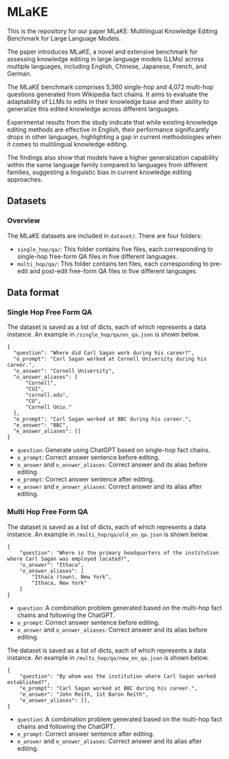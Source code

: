 # MLaKE

This is the repository for our paper MLaKE: Multilingual Knowledge Editing Benchmark for Large Language Models.

The paper introduces MLaKE, a novel and extensive benchmark for assessing knowledge editing in large language models (LLMs) across multiple languages, including English, Chinese, Japanese, French, and German.

The MLaKE benchmark comprises 5,360 single-hop and 4,072 multi-hop questions generated from Wikipedia fact chains. It aims to evaluate the adaptability of LLMs to edits in their knowledge base and their ability to generalize this edited knowledge across different languages.

Experimental results from the study indicate that while existing knowledge editing methods are effective in English, their performance significantly drops in other languages, highlighting a gap in current methodologies when it comes to multilingual knowledge editing. 

The findings also show that models have a higher generalization capability within the same language family compared to languages from different families, suggesting a linguistic bias in current knowledge editing approaches.

## Datasets

### Overview 
The MLaKE datasets are included in `dataset/`. There are four folders:
* `single_hop/qa/`: This folder contains five files, each corresponding to single-hop free-form QA files in five different languages.
* `multi_hop/qa/`: This folder contains ten files, each corresponding to pre-edit and post-edit free-form QA files in five different languages.

## Data format

### Single Hop Free Form QA
The dataset is saved as a list of dicts, each of which represents a data instance. An example in `/single_hop/qa/en_qa.json` is shown below.

```
{
  "question": "Where did Carl Sagan work during his career?",
  "o_prompt": "Carl Sagan worked at Cornell University during his career.",
  "o_answer": "Cornell University",
  "o_answer_aliases": [
      "Cornell",
      "CUI",
      "cornell.edu",
      "CU",
      "Cornell Univ."
  ],
  "e_prompt": "Carl Sagan worked at BBC during his career.",
  "e_answer": "BBC",
  "e_answer_aliases": []
}
```
* `question`:  Generate using ChatGPT based on single-hop fact chains. 
* `o_prompt`: Correct answer sentence before editing.
* `o_answer` and `o_answer_aliases`: Correct answer and its alias before editing.
* `e_prompt`: Correct answer sentence after editing.
* `e_answer` and `e_answer_aliases`: Correct answer and its alias after editing.


### Multi Hop Free Form QA
The dataset is saved as a list of dicts, each of which represents a data instance. An example in `/multi_hop/qa/old_en_qa.json` is shown below.
```
{
    "question": "Where is the primary headquarters of the institution where Carl Sagan was employed located?",
    "o_answer": "Ithaca",
    "o_answer_aliases": [
        "Ithaca (town), New York",
        "Ithaca, New York"
    ]
}
```

* `question`: A combination problem generated based on the multi-hop fact chains and following the ChatGPT.
* `o_prompt`: Correct answer sentence before editing.
* `o_answer` and `o_answer_aliases`: Correct answer and its alias before editing.

The dataset is saved as a list of dicts, each of which represents a data instance. An example in `/multi_hop/qa/new_en_qa.json` is shown below.
```
{
    "question": "By whom was the institution where Carl Sagan worked established?",
    "e_prompt": "Carl Sagan worked at BBC during his career.",
    "e_answer": "John Reith, 1st Baron Reith",
    "e_answer_aliases": [],
}
```

* `question`: A combination problem generated based on the multi-hop fact chains and following the ChatGPT.
* `e_prompt`: Correct answer sentence after editing.
* `e_answer` and `e_answer_aliases`: Correct answer and its alias after editing.
